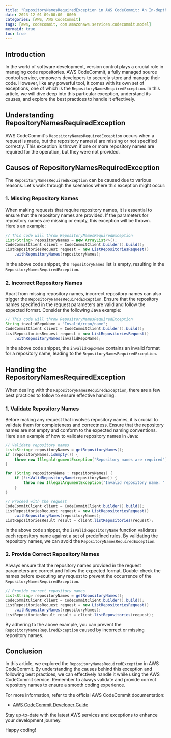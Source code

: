```yaml
---
title: "RepositoryNamesRequiredException in AWS CodeCommit: An In-depth Analysis"
date: 2023-12-01 09:00:00 -0000
categories: [AWS, AWS CodeCommit]
tags: [aws, codecommit, com.amazonaws.services.codecommit.model]
mermaid: true
toc: true
---
```



## Introduction

In the world of software development, version control plays a crucial role in managing code repositories. AWS CodeCommit, a fully managed source control service, empowers developers to securely store and manage their code. However, like any powerful tool, it comes with its own set of exceptions, one of which is the `RepositoryNamesRequiredException`. In this article, we will dive deep into this particular exception, understand its causes, and explore the best practices to handle it effectively.

## Understanding RepositoryNamesRequiredException

AWS CodeCommit's `RepositoryNamesRequiredException` occurs when a request is made, but the repository name(s) are missing or not specified correctly. This exception is thrown if one or more repository names are required for the operation, but they were not provided.

## Causes of RepositoryNamesRequiredException

The `RepositoryNamesRequiredException` can be caused due to various reasons. Let's walk through the scenarios where this exception might occur:

### 1. Missing Repository Names

When making requests that require repository names, it is essential to ensure that the repository names are provided. If the parameters for repository names are missing or empty, this exception will be thrown. Here's an example:

```java
// This code will throw RepositoryNamesRequiredException
List<String> repositoryNames = new ArrayList<>();
CodeCommitClient client = CodeCommitClient.builder().build();
ListRepositoriesRequest request = new ListRepositoriesRequest()
    .withRepositoryNames(repositoryNames);
```

In the above code snippet, the `repositoryNames` list is empty, resulting in the `RepositoryNamesRequiredException`.

### 2. Incorrect Repository Names

Apart from missing repository names, incorrect repository names can also trigger the `RepositoryNamesRequiredException`. Ensure that the repository names specified in the request parameters are valid and follow the expected format. Consider the following Java example:

```java
// This code will throw RepositoryNamesRequiredException
String invalidRepoName = "Invalid/repo/name";
CodeCommitClient client = CodeCommitClient.builder().build();
ListRepositoriesRequest request = new ListRepositoriesRequest()
    .withRepositoryNames(invalidRepoName);
```

In the above code snippet, the `invalidRepoName` contains an invalid format for a repository name, leading to the `RepositoryNamesRequiredException`.

## Handling the RepositoryNamesRequiredException

When dealing with the `RepositoryNamesRequiredException`, there are a few best practices to follow to ensure effective handling:

### 1. Validate Repository Names

Before making any request that involves repository names, it is crucial to validate them for completeness and correctness. Ensure that the repository names are not empty and conform to the expected naming conventions. Here's an example of how to validate repository names in Java:

```java
// Validate repository names
List<String> repositoryNames = getRepositoryNames();
if (repositoryNames.isEmpty()) {
    throw new IllegalArgumentException("Repository names are required");
}

for (String repositoryName : repositoryNames) {
    if (!isValidRepositoryName(repositoryName)) {
        throw new IllegalArgumentException("Invalid repository name: " + repositoryName);
    }
}

// Proceed with the request
CodeCommitClient client = CodeCommitClient.builder().build();
ListRepositoriesRequest request = new ListRepositoriesRequest()
    .withRepositoryNames(repositoryNames);
ListRepositoriesResult result = client.listRepositories(request);
```

In the above code snippet, the `isValidRepositoryName` function validates each repository name against a set of predefined rules. By validating the repository names, we can avoid the `RepositoryNamesRequiredException`.

### 2. Provide Correct Repository Names

Always ensure that the repository names provided in the request parameters are correct and follow the expected format. Double-check the names before executing any request to prevent the occurrence of the `RepositoryNamesRequiredException`.

```java
// Provide correct repository names
List<String> repositoryNames = getRepositoryNames();
CodeCommitClient client = CodeCommitClient.builder().build();
ListRepositoriesRequest request = new ListRepositoriesRequest()
    .withRepositoryNames(repositoryNames);
ListRepositoriesResult result = client.listRepositories(request);
```

By adhering to the above example, you can prevent the `RepositoryNamesRequiredException` caused by incorrect or missing repository names.

## Conclusion

In this article, we explored the `RepositoryNamesRequiredException` in AWS CodeCommit. By understanding the causes behind this exception and following best practices, we can effectively handle it while using the AWS CodeCommit service. Remember to always validate and provide correct repository names to ensure a smooth coding experience.

For more information, refer to the official AWS CodeCommit documentation:

- [AWS CodeCommit Developer Guide](https://docs.aws.amazon.com/codecommit/latest/userguide/welcome.html)

Stay up-to-date with the latest AWS services and exceptions to enhance your development journey.

Happy coding!